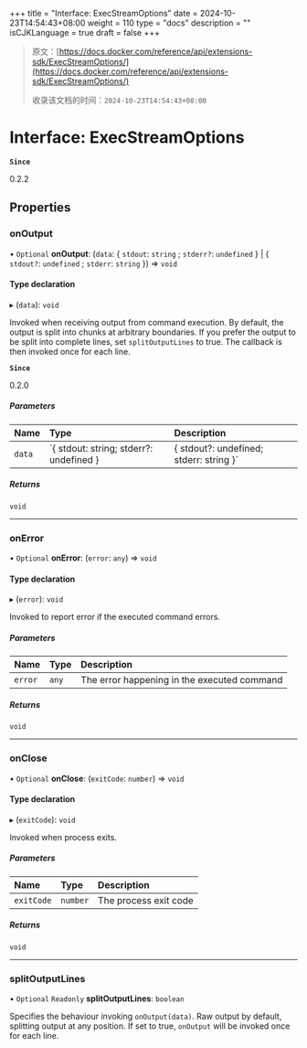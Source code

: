 +++
title = "Interface: ExecStreamOptions"
date = 2024-10-23T14:54:43+08:00
weight = 110
type = "docs"
description = ""
isCJKLanguage = true
draft = false
+++

> 原文：[https://docs.docker.com/reference/api/extensions-sdk/ExecStreamOptions/](https://docs.docker.com/reference/api/extensions-sdk/ExecStreamOptions/)
>
> 收录该文档的时间：`2024-10-23T14:54:43+08:00`

# Interface: ExecStreamOptions

**`Since`**

0.2.2

## Properties

### onOutput

• `Optional` **onOutput**: (`data`: { `stdout`: `string` ; `stderr?`: `undefined` } | { `stdout?`: `undefined` ; `stderr`: `string` }) => `void`

#### Type declaration

▸ (`data`): `void`

Invoked when receiving output from command execution. By default, the output is split into chunks at arbitrary boundaries. If you prefer the output to be split into complete lines, set `splitOutputLines` to true. The callback is then invoked once for each line.

**`Since`**

0.2.0

##### Parameters

| Name   | Type                                                         | Description                                                  |
| :----- | :----------------------------------------------------------- | :----------------------------------------------------------- |
| `data` | `{ stdout: string; stderr?: undefined } | { stdout?: undefined; stderr: string }` | Output content. Can include either stdout string, or stderr string, one at a time. |

##### Returns

```
void
```

------

### onError

• `Optional` **onError**: (`error`: `any`) => `void`

#### Type declaration

▸ (`error`): `void`

Invoked to report error if the executed command errors.

##### Parameters

| Name    | Type  | Description                                 |
| :------ | :---- | :------------------------------------------ |
| `error` | `any` | The error happening in the executed command |

##### Returns

```
void
```

------

### onClose

• `Optional` **onClose**: (`exitCode`: `number`) => `void`

#### Type declaration

▸ (`exitCode`): `void`

Invoked when process exits.

##### Parameters

| Name       | Type     | Description           |
| :--------- | :------- | :-------------------- |
| `exitCode` | `number` | The process exit code |

##### Returns

```
void
```

------

### splitOutputLines

• `Optional` `Readonly` **splitOutputLines**: `boolean`

Specifies the behaviour invoking `onOutput(data)`. Raw output by default, splitting output at any position. If set to true, `onOutput` will be invoked once for each line.
